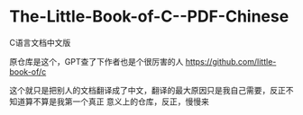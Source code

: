# The-Little-Book-of-C--PDF-Chinese
C语言文档中文版




原仓库是这个，GPT查了下作者也是个很厉害的人   https://github.com/little-book-of/c



这个就只是把别人的文档翻译成了中文，翻译的最大原因只是我自己需要，反正不知道算不算是我第一个真正
意义上的仓库，反正，慢慢来
